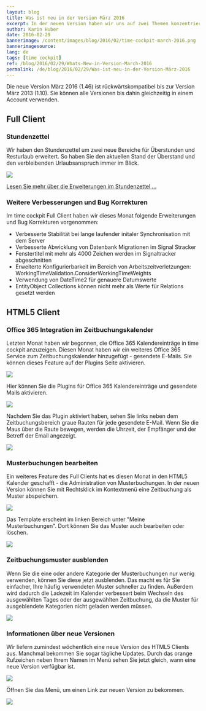 ```yaml
---
layout: blog
title: Was ist neu in der Version März 2016
excerpt: In der neuen Version haben wir uns auf zwei Themen konzentriert. Als erstes haben wir zum Stundenzettel die Überstunden und den Resturlaub hinzugefügt. Und weiters haben wir die Office 365 Integration im HTML5 Kalender um gesendete E-Mails erweitert.
author: Karin Huber
date: 2016-02-29
bannerimage: /content/images/blog/2016/02/time-cockpit-march-2016.png
bannerimagesource: 
lang: de
tags: [time cockpit]
ref: /blog/2016/02/29/Whats-New-in-Version-March-2016
permalink: /de/blog/2016/02/29/Was-ist-neu-in-der-Version-März-2016
---
```


<p>Die neue Version März 2016 (1.46) ist rückwärtskompatibel bis zur Version März 2013 (1.10). Sie können alle Versionen bis dahin gleichzeitig in einem Account verwenden.</p><h2>Full Client</h2><h3>Stundenzettel
<br /></h3><p>Wir haben den Stundenzettel um zwei neue Bereiche für Überstunden und Resturlaub erweitert. So haben Sie den aktuellen Stand der Überstand und den verbleibenden Urlaubsanspruch immer im Blick.</p><p>
  <img src="{{site.baseurl}}/content/images/blog/2016/02/time-report-overtime-vacation.png" />
</p><p>
  <a href="https://www.timecockpit.com/de/blog/2016/02/29/Stundenzettel-mit-%C3%9Cberstunden-und-Resturlaub">Lesen Sie mehr über die Erweiterungen im Stundenzettel ...</a>
</p><h3>Weitere Verbesserungen und Bug Korrekturen
<br /></h3><p>Im time cockpit Full Client haben wir dieses Monat folgende Erweiterungen und Bug Korrekturen vorgenommen:</p><ul>
  <li>Verbesserte Stabilität bei lange laufender initaler Synchronisation mit dem Server</li>
  <li>Verbesserte Abwicklung von Datenbank Migrationen im Signal Stracker</li>
  <li>Fenstertitel mit mehr als 4000 Zeichen werden im Signaltracker abgeschnitten</li>
  <li>Erweiterte Konfigurierbarkeit im Bereich von Arbeitszeitverletzungen: WorkingTimeValidation.ConsiderWorkingTimeWeights</li>
  <li>Verwendung von DateTime2 für genauere Datumswerte</li>
  <li>EntityObject Collections können nicht mehr als Werte für Relations gesetzt werden</li>
</ul><h2>HTML5 Client</h2><h3>Office 365 Integration im Zeitbuchungskalender
<br /></h3><p>Letzten Monat haben wir begonnen, die Office 365 Kalendereinträge in time cockpit anzuzeigen. Diesen Monat haben wir ein weiteres Office 365 Service zum Zeitbuchungskalender hinzugefügt - gesendete E-Mails. Sie können dieses Feature auf der Plugins Seite aktivieren.</p><p>
  <img src="{{site.baseurl}}/content/images/blog/2016/02/time-cockpit-plugins.png" />
</p><p>Hier können Sie die Plugins für Office 365 Kalendereinträge und gesendete Mails aktivieren.</p><p>
  <img src="{{site.baseurl}}/content/images/blog/2016/02/time-cockpit-enable-plugins.png" />
</p><p>Nachdem Sie das Plugin aktiviert haben, sehen Sie links neben dem Zeitbuchungsbereich graue Rauten für jede gesendete E-Mail. Wenn Sie die Maus über die Raute bewegen, werden die Uhrzeit, der Empfänger und der Betreff der Email angezeigt.</p><p>
  <img src="{{site.baseurl}}/content/images/blog/2016/02/time-tracking-calendar-with-office365-items.png" />
</p><h3>Musterbuchungen bearbeiten
<br /></h3><p>Ein weiteres Feature des Full Clients hat es diesen Monat in den HTML5 Kalender geschafft - die Administration von Musterbuchungen. In der neuen Version können Sie mit Rechtsklick im Kontextmenü eine Zeitbuchung als Muster abspeichern.</p><p>
  <img src="{{site.baseurl}}/content/images/blog/2016/02/save-time-sheet-entry-as-template.png" />
</p><p>Das Template erscheint im linken Bereich unter "Meine Musterbuchungen". Dort können Sie das Muster auch bearbeiten oder löschen.<br /></p><p>
  <img src="{{site.baseurl}}/content/images/blog/2016/02/edit-or-remove-time-sheet-templates.png" />
</p><h3>Zeitbuchungsmuster ausblenden
<br /></h3><p>Wenn Sie die eine oder andere Kategorie der Musterbuchungen nur wenig verwenden, können Sie diese jetzt ausblenden. Das macht es für Sie einfacher, Ihre häufig verwendeten Muster schneller zu finden. Außerdem wird dadurch die Ladezeit im Kalender verbessert beim Wechseln des ausgewählten Tages oder der ausgewählten Zeitbuchung, da die Muster für ausgeblendete Kategorien nicht geladen werden müssen.</p><p>
  <img src="{{site.baseurl}}/content/images/blog/2016/02/collapse-time-sheet-templates.png" />
</p><h3>Informationen über neue Versionen</h3><p>Wir liefern zumindest wöchentlich eine neue Version des HTML5 Clients aus. Manchmal bekommen Sie sogar tägliche Updates. Durch das orange Rufzeichen neben Ihrem Namen im Menü sehen Sie jetzt gleich, wann eine neue Version verfügbar ist.</p><p>
  <img src="{{site.baseurl}}/content/images/blog/2016/02/new-version-menu.png" />
</p><p>Öffnen Sie das Menü, um einen Link zur neuen Version zu bekommen.<br /></p><p>
  <img src="{{site.baseurl}}/content/images/blog/2016/02/new-version-menu-expanded.png" />
</p>